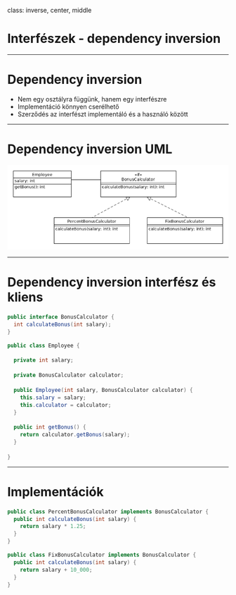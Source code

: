 class: inverse, center, middle

# Interfészek - dependency inversion

---

# Dependency inversion

* Nem egy osztályra függünk, hanem egy interfészre
* Implementáció könnyen cserélhető
* Szerződés az interfészt implementáló és a használó között

---

# Dependency inversion UML

![UML diagram](images/interfacedependencyinversion.png)

---

# Dependency inversion interfész és kliens

```java
public interface BonusCalculator {
  int calculateBonus(int salary);
}
```

```java
public class Employee {
  
  private int salary;
  
  private BonusCalculator calculator;

  public Employee(int salary, BonusCalculator calculator) {
    this.salary = salary;
    this.calculator = calculator;
  }
  
  public int getBonus() {
    return calculator.getBonus(salary);
  }    
  
}
```

---

# Implementációk

```java
public class PercentBonusCalculator implements BonusCalculator {
  public int calculateBonus(int salary) {
    return salary * 1.25;
  }
}
```

```java
public class FixBonusCalculator implements BonusCalculator {
  public int calculateBonus(int salary) {
    return salary + 10_000;
  }
}
```